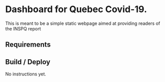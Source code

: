 # Dashboard for Quebec Covid-19.

This is meant to be a simple static webpage aimed at providing readers of the INSPQ report 

## Requirements

## Build / Deploy

No instructions yet.